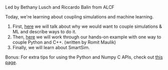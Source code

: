 Led by Bethany Lusch and Riccardo Balin from ALCF

Today, we're learning about coupling simulations and machine learning.

1. First, [here](Background.md) we will talk about why we would want to couple simulations & ML and describe ways to do it.
2. Then, [here](HandsOn.md) we will work through our hands-on example with one way to couple Python and C++. (written by Romit Maulik)
3. Finally, we will learn about SmartSim. 

Bonus:
For extra tips for using the Python and Numpy C APIs, check out [this page](Tips.md).
